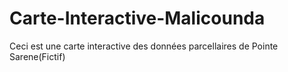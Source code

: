 # Carte-Interactive-Malicounda
Ceci est une carte interactive des données parcellaires de Pointe Sarene(Fictif) 
